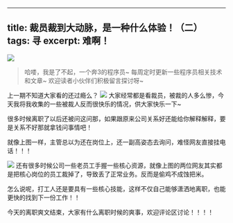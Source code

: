 
---
title: 裁员裁到大动脉，是一种什么体验！（二）
tags: 寻
excerpt: 难啊！
---

![](https://files.mdnice.com/user/26505/6a9bf0c2-8aad-4950-aba4-afebfbe50615.png)
> 哈喽，我是了不起，一个奔3的程序员~
> 每周定时更新一些程序员相关技术和文章~
>欢迎读者小伙伴们积极留言探讨呀~


上一期不知道大家看的还过瘾么？
![](https://files.mdnice.com/user/26505/d83749c0-7c9e-4d20-9bf8-56f3dd58d47c.png)
大家经常都是看裁员，被裁的人多么惨，今天我将我收集的一些被裁人反而很快乐的情况，供大家快乐一下~

很多时候离职了以后还被问这问那，如果跟原来公司关系好还能给你解释解释，要是关系不好那就拿钱问事情吧！

就像上图一样，主管总以为还在岗位上，还一副高姿态去询问，难怪网友直接挂电话！！！


![](https://files.mdnice.com/user/26505/40aab2e9-c71b-460d-97d2-4bd02b4b2cd1.png)
还有很多时候公司一些老员工手握一些核心资源，就像上图的两位网友其实都是把核心岗位的员工裁掉了，导致丢了正常业务。反而是偷鸡不成蚀把米。

怎么说呢，打工人还是要具有一些核心技能，这样不仅自己能够潇洒地离职，也能更快的找到下一份工作！！

今天的离职爽文结束，大家有什么离职时候的爽事，欢迎评论区讨论！！！！

